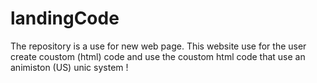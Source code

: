 # landingCode
The repository is a use for new web page. This website use for the user create coustom (html) code and use the coustom html code that use an animiston (US) unic system !
